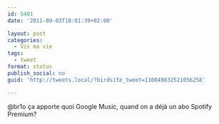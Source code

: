 ```yaml
---
id: 5401
date: '2011-09-03T18:01:39+02:00'

layout: post
categories:
  - Vis ma vie
tags:
  - tweet
format: status
publish_social: no
guid: 'http://tweets.local/?birdsite_tweet=110049832521056258'

---
```


@br1o ça apporte quoi Google Music, quand on a déjà un abo Spotify Premium?